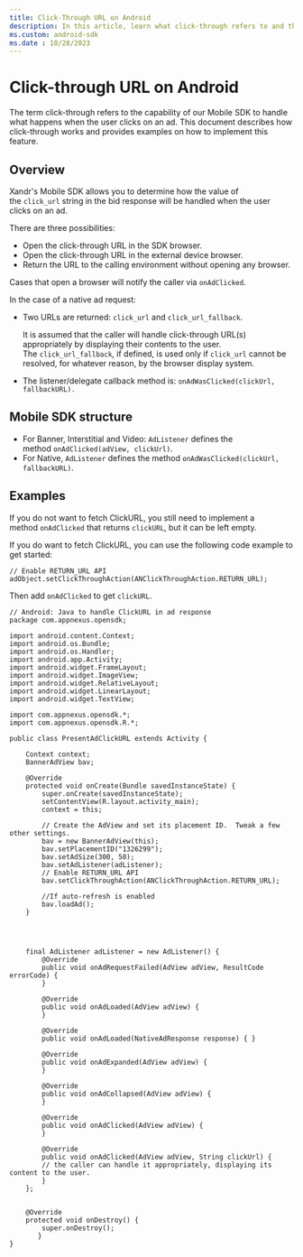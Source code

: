 ```yaml
---
title: Click-Through URL on Android
description: In this article, learn what click-through refers to and the methods used to implement it on Android with examples.
ms.custom: android-sdk
ms.date : 10/28/2023
---
```


# Click-through URL on Android

The term click-through refers to the capability of our Mobile SDK to handle what happens when the user clicks on an ad. This document describes how click-through works and provides examples on how to implement this feature.

## Overview

Xandr's Mobile SDK allows you to determine how the value of the `click_url` string in the bid response will be handled when the user clicks on an ad. 

There are three possibilities:

- Open the click-through URL in the SDK browser.
- Open the click-through URL in the external device browser.
- Return the URL to the calling environment without opening any browser.

Cases that open a browser will notify the caller via `onAdClicked`.

In the case of a native ad request:

- Two URLs are returned: `click_url` and `click_url_fallback`.
  
  It is assumed that the caller will handle click-through URL(s) appropriately by displaying their contents to the user. The `click_url_fallback`, if defined, is used only if `click_url` cannot be resolved, for whatever reason, by the browser display system.

- The listener/delegate callback method is: `onAdWasClicked(clickUrl, fallbackURL).`

## Mobile SDK structure

- For Banner, Interstitial and Video: `AdListener` defines the method `onAdClicked(adView, clickUrl)`.
- For Native, `AdListener` defines the method `onAdWasClicked(clickUrl, fallbackURL)`.

## Examples

If you do not want to fetch ClickURL, you still need to implement a method `onAdClicked` that returns `clickURL`, but it can be left empty.

If you do want to fetch ClickURL, you can use the following code example to get started:

```
// Enable RETURN_URL API
adObject.setClickThroughAction(ANClickThroughAction.RETURN_URL);
```

Then add `onAdClicked` to get `clickURL`.

```
// Android: Java to handle ClickURL in ad response
package com.appnexus.opensdk;
 
import android.content.Context;
import android.os.Bundle;
import android.os.Handler;
import android.app.Activity;
import android.widget.FrameLayout;
import android.widget.ImageView;
import android.widget.RelativeLayout;
import android.widget.LinearLayout;
import android.widget.TextView;
 
import com.appnexus.opensdk.*;
import com.appnexus.opensdk.R.*;
 
public class PresentAdClickURL extends Activity {
 
    Context context;
    BannerAdView bav;
 
    @Override
    protected void onCreate(Bundle savedInstanceState) {
        super.onCreate(savedInstanceState);
        setContentView(R.layout.activity_main);
        context = this;
 
        // Create the AdView and set its placement ID.  Tweak a few other settings.
        bav = new BannerAdView(this);
        bav.setPlacementID("1326299");
        bav.setAdSize(300, 50);
        bav.setAdListener(adListener);
        // Enable RETURN_URL API
        bav.setClickThroughAction(ANClickThroughAction.RETURN_URL);
 
        //If auto-refresh is enabled
        bav.loadAd();
    }
 
 
 
 
    final AdListener adListener = new AdListener() {
        @Override
        public void onAdRequestFailed(AdView adView, ResultCode errorCode) {
        }
 
        @Override
        public void onAdLoaded(AdView adView) {
        }
 
        @Override
        public void onAdLoaded(NativeAdResponse response) { }
 
        @Override
        public void onAdExpanded(AdView adView) {
        }
 
        @Override
        public void onAdCollapsed(AdView adView) {
        }
 
        @Override
        public void onAdClicked(AdView adView) {
        }
 
        @Override
        public void onAdClicked(AdView adView, String clickUrl) {
        // the caller can handle it appropriately, displaying its content to the user.
        }
    };
 
 
    @Override
    protected void onDestroy() {
        super.onDestroy();
       }
} 
```
